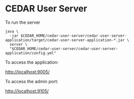 # CEDAR User Server

To run the server

    java \
      -jar $CEDAR_HOME/cedar-user-server/cedar-user-server-application/target/cedar-user-server-application-*.jar \
      server \
      "$CEDAR_HOME/cedar-user-server/cedar-user-server-application/config.yml"

To access the application:

[http://localhost:9005/]()

To access the admin port:

[http://localhost:9105/]()